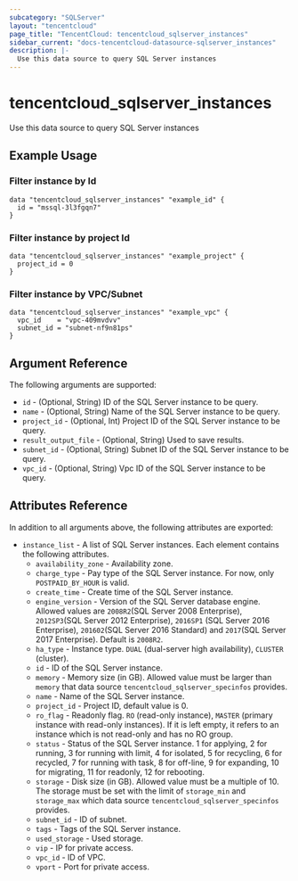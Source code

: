 ```yaml
---
subcategory: "SQLServer"
layout: "tencentcloud"
page_title: "TencentCloud: tencentcloud_sqlserver_instances"
sidebar_current: "docs-tencentcloud-datasource-sqlserver_instances"
description: |-
  Use this data source to query SQL Server instances
---
```


# tencentcloud_sqlserver_instances

Use this data source to query SQL Server instances

## Example Usage

### Filter instance by Id

```hcl
data "tencentcloud_sqlserver_instances" "example_id" {
  id = "mssql-3l3fgqn7"
}
```

### Filter instance by project Id

```hcl
data "tencentcloud_sqlserver_instances" "example_project" {
  project_id = 0
}
```

### Filter instance by VPC/Subnet

```hcl
data "tencentcloud_sqlserver_instances" "example_vpc" {
  vpc_id    = "vpc-409mvdvv"
  subnet_id = "subnet-nf9n81ps"
}
```

## Argument Reference

The following arguments are supported:

* `id` - (Optional, String) ID of the SQL Server instance to be query.
* `name` - (Optional, String) Name of the SQL Server instance to be query.
* `project_id` - (Optional, Int) Project ID of the SQL Server instance to be query.
* `result_output_file` - (Optional, String) Used to save results.
* `subnet_id` - (Optional, String) Subnet ID of the SQL Server instance to be query.
* `vpc_id` - (Optional, String) Vpc ID of the SQL Server instance to be query.

## Attributes Reference

In addition to all arguments above, the following attributes are exported:

* `instance_list` - A list of SQL Server instances. Each element contains the following attributes.
  * `availability_zone` - Availability zone.
  * `charge_type` - Pay type of the SQL Server instance. For now, only `POSTPAID_BY_HOUR` is valid.
  * `create_time` - Create time of the SQL Server instance.
  * `engine_version` - Version of the SQL Server database engine. Allowed values are `2008R2`(SQL Server 2008 Enterprise), `2012SP3`(SQL Server 2012 Enterprise), `2016SP1` (SQL Server 2016 Enterprise), `201602`(SQL Server 2016 Standard) and `2017`(SQL Server 2017 Enterprise). Default is `2008R2`.
  * `ha_type` - Instance type. `DUAL` (dual-server high availability), `CLUSTER` (cluster).
  * `id` - ID of the SQL Server instance.
  * `memory` - Memory size (in GB). Allowed value must be larger than `memory` that data source `tencentcloud_sqlserver_specinfos` provides.
  * `name` - Name of the SQL Server instance.
  * `project_id` - Project ID, default value is 0.
  * `ro_flag` - Readonly flag. `RO` (read-only instance), `MASTER` (primary instance with read-only instances). If it is left empty, it refers to an instance which is not read-only and has no RO group.
  * `status` - Status of the SQL Server instance. 1 for applying, 2 for running, 3 for running with limit, 4 for isolated, 5 for recycling, 6 for recycled, 7 for running with task, 8 for off-line, 9 for expanding, 10 for migrating, 11 for readonly, 12 for rebooting.
  * `storage` - Disk size (in GB). Allowed value must be a multiple of 10. The storage must be set with the limit of `storage_min` and `storage_max` which data source `tencentcloud_sqlserver_specinfos` provides.
  * `subnet_id` - ID of subnet.
  * `tags` - Tags of the SQL Server instance.
  * `used_storage` - Used storage.
  * `vip` - IP for private access.
  * `vpc_id` - ID of VPC.
  * `vport` - Port for private access.



